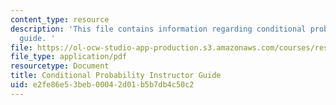 ```yaml
---
content_type: resource
description: 'This file contains information regarding conditional probability instructor
  guide. '
file: https://ol-ocw-studio-app-production.s3.amazonaws.com/courses/res-tll-004-stem-concept-videos-fall-2013/e2fe86e53beb00042d01b5b7db4c50c2_MITRES_TLL-004F13_ConGuide.pdf
file_type: application/pdf
resourcetype: Document
title: Conditional Probability Instructor Guide
uid: e2fe86e5-3beb-0004-2d01-b5b7db4c50c2
---
```

